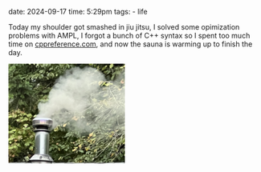 date: 2024-09-17
time: 5:29pm
tags: 
    - life 

Today my shoulder got smashed in jiu jitsu, I solved some opimization problems with AMPL, I forgot a bunch of C++ syntax so I spent too much time on [cppreference.com](https://cppreference.com/), and now the sauna is warming up to finish the day. 
<style>
  .responsive-img {
    max-width: 80%;
    max-height: 200px;
  }
</style>

<img class="responsive-img" src="../static/images/smoke.JPG">
